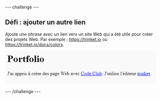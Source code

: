 \--- challenge \---

## Défi : ajouter un autre lien

Ajoute une phrase avec un lien vers un site Web qui a été utile pour créer des projets Web. Par exemple : <https://trinket.io> ou <https://trinket.io/docs/colors>.

![capture d'écran](images/showcase-link-challenge.png)

\--- /challenge \---